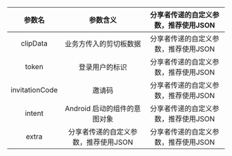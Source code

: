 |     参数名     |               参数含义               |分享者传递的自定义参数，推荐使用JSON |
| :------------: | :----------------------------------: | :----------------------------------: |
|    clipData    |        业务方传入的剪切板数据        |分享者传递的自定义参数，推荐使用JSON |
|     token      |            登录用户的标识            |分享者传递的自定义参数，推荐使用JSON |
| invitationCode |                邀请码                |分享者传递的自定义参数，推荐使用JSON |
|     intent     |     Android 启动的组件的意图对象     |分享者传递的自定义参数，推荐使用JSON |
|     extra      | 分享者传递的自定义参数，推荐使用JSON |分享者传递的自定义参数，推荐使用JSON |
